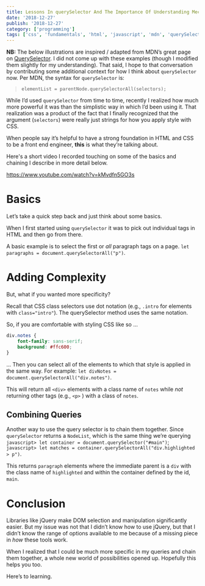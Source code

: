 ```yaml
---
title: Lessons In querySelector And The Importance Of Understanding Mechanism
date: '2018-12-27'
publish: '2018-12-27'
category: ['programming']
tags: ['css', 'fundamentals', 'html', 'javascript', 'mdn', 'querySelector']
---
```


**NB:** The below illustrations are inspired / adapted from MDN’s great page on [QuerySelector](https://developer.mozilla.org/en-US/docs/Web/API/Document/querySelectorAll). I did not come up with these examples (though I modified them slightly for my understanding). That said, I hope to that conversation by contributing some additional context for how I think about `querySelector` now. Per MDN, the syntax for `querySelector` is:

> `elementList = parentNode.querySelectorAll(selectors);`

While I’d used `querySelector` from time to time, recently I realized how much more powerful it was than the simplistic way in which I’d been using it. That realization was a product of the fact that I finally recognized that the argument (`selectors`) were really just strings for how you apply style with CSS.

When people say it’s helpful to have a strong foundation in HTML and CSS to be a front end engineer, **this** is what they’re talking about.

Here's a short video I recorded touching on some of the basics and chaining I describe in more detail below.

https://www.youtube.com/watch?v=kMvdfn5GO3s

# Basics

Let’s take a quick step back and just think about some basics.

When I first started using `querySelector` it was to pick out individual tags in HTML and then go from there.

A basic example is to select the first or _all_ paragraph tags on a page. `let paragraphs = document.querySelectorAll("p")`.

# Adding Complexity

But, what if you wanted more specificity?

Recall that CSS class selectors use dot notation (e.g., `.intro` for elements with `class="intro"`). The querySelector method uses the same notation.

So, if you are comfortable with styling CSS like so …

```css
div.notes {
    font-family: sans-serif;
    background: #ffc600;
}
```

… Then you can select all of the elements to which that style is applied in the same way. For example: `let divNotes = document.querySelectorAll("div.notes")`.

This will return all `<div>` elements with a class name of `notes` while _not_ returning other tags (e.g., `<p>` ) with a class of `notes`.

## Combining Queries

Another way to use the query selector is to chain them together. Since `querySelector` returns a `NodeList`, which is the same thing we’re querying `javascript> let container = document.querySelector("#main")`; `javascript> let matches = container.querySelectorAll("div.highlighted > p")`.

This returns `paragraph` elements where the immediate parent is a `div` with the class name of `highlighted` and within the container defined by the id, `main`.

# Conclusion

Libraries like jQuery make DOM selection and manipulation significantly easier. But my issue was not that I didn’t know how to use jQuery, but that I didn’t know the range of options available to me because of a missing piece in _how_ these tools work.

When I realized that I could be much more specific in my queries and chain them together, a whole new world of possibilities opened up. Hopefully this helps you too.

Here’s to learning.
